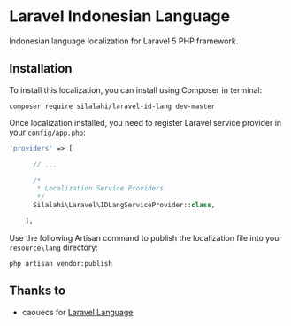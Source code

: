 # Laravel Indonesian Language
Indonesian language localization for Laravel 5 PHP framework.

## Installation
To install this localization, you can install using Composer in terminal:
```
composer require silalahi/laravel-id-lang dev-master
```

Once localization installed, you need to register Laravel service provider in your ```config/app.php```:
```php
'providers' => [

      // ...

      /*
       * Localization Service Providers
       */
      Silalahi\Laravel\IDLangServiceProvider::class,

    ],
```

Use the following Artisan command to publish the localization file into your ```resource\lang``` directory:
```
php artisan vendor:publish
```

## Thanks to
 - caouecs for [Laravel Language](https://github.com/caouecs/Laravel-lang)
